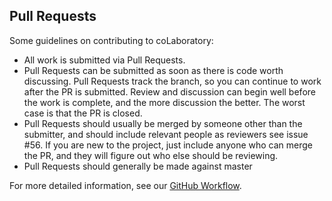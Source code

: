 ## Pull Requests

Some guidelines on contributing to coLaboratory:

* All work is submitted via Pull Requests.
* Pull Requests can be submitted as soon as there is code worth discussing.
  Pull Requests track the branch, so you can continue to work after the PR is submitted.
  Review and discussion can begin well before the work is complete,
  and the more discussion the better.
  The worst case is that the PR is closed.
* Pull Requests should usually be merged by someone other than the submitter, and
  should include relevant people as reviewers see issue #56.  If you are new to
  the project, just include anyone who can merge the PR, and they will figure out
  who else should be reviewing.
* Pull Requests should generally be made against master

For more detailed information, see our [GitHub Workflow](https://github.com/ipython/ipython/wiki/Dev:-GitHub-workflow).
